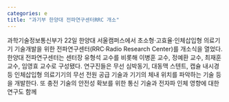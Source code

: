 ```yaml
---
categories: e
title: "과기부 한양대 전파연구센터RRC 개소"
---
```

과학기술정보통신부가 22일 한양대 서울캠퍼스에서 초소형·고효율·인체삽입형 의료기기 기술개발을 위한 전파연구센터(RRC·Radio Research Center)를 개소식을 열었다. 한양대 전파연구센터는 센터장 유형석 교수를 비롯해 이병훈 교수, 정예환 교수, 최재훈 교수, 임영효 교수로 구성됐다. 연구진들은 무선 심박동기, 대동맥 스텐트, 캡슐 내시경 등 인체삽입형 의료기기의 무선 전원 공급 기술과 기기의 체내 위치를 파악하는 기술 등을 개발한다. 또 충전 기술의 안전성 확보를 위한 통신 기술과 전자파 인체 영향에 대한 연구도 함께